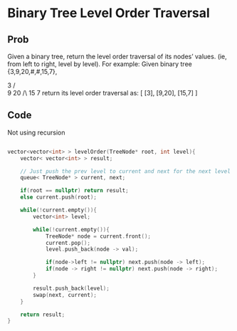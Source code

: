 # Binary Tree Level Order Traversal

## Prob


Given a binary tree, return the level order traversal of its nodes’ values. (ie, from left to right, level by level).
For example: Given binary tree {3,9,20,#,#,15,7},

  3
  /\
 9 20
   /\ 
  15 7
return its level order traversal as:
[ [3],
[9,20],
[15,7] ]

## Code

Not using recursion

```cpp

vector<vector<int> > levelOrder(TreeNode* root, int level){
	vector< vector<int> > result;

	// Just push the prev level to current and next for the next level
	queue< TreeNode* > current, next;

	if(root == nullptr) return result;
	else current.push(root);

	while(!current.empty()){
		vector<int> level;

		while(!current.empty()){
			TreeNode* node = current.front();
			current.pop();
			level.push_back(node -> val);

			if(node->left != nullptr) next.push(node -> left);
			if(node -> right != nullptr) next.push(node -> right);
		}

		result.push_back(level);
		swap(next, current);
	}

	return result;
}
```